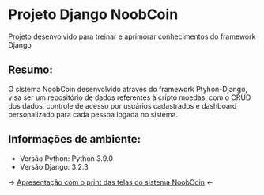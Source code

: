 
# Projeto Django NoobCoin
Projeto desenvolvido para treinar e aprimorar conhecimentos do framework Django

## Resumo:
O sistema NoobCoin desenvolvido através do framework Ptyhon-Django, visa ser um repositório de dados referentes à cripto moedas, com o CRUD dos dados, controle de acesso por usuários cadastrados e dashboard personalizado para cada pessoa logada no sistema.

## Informações de ambiente:
* Versão Python: Python 3.9.0
* Versão Django: 3.2.3

-> [Apresentação com o print das telas do sistema NoobCoin](https://github.com/LucasAlbFar/Django_ByeBnb/blob/main/NoobCoin.pptx) <-



